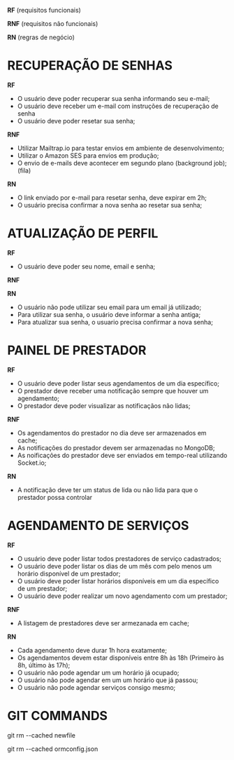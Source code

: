 **RF** (requisitos funcionais)

**RNF** (requisitos não funcionais)

**RN** (regras de negócio)



# RECUPERAÇÃO DE SENHAS


**RF**

- O usuário deve poder recuperar sua senha informando seu e-mail;
- O usuário deve receber um e-mail com instruções de recuperação de senha
- O usuário deve poder resetar sua senha;

**RNF**

- Utilizar Mailtrap.io para testar envios em ambiente de desenvolvimento;
- Utilizar o Amazon SES para envios em produção;
- O envio de e-mails deve acontecer em segundo plano (background job); (fila)

**RN**

- O link enviado por e-mail para resetar senha, deve expirar em 2h;
- O usuário precisa confirmar a nova senha ao resetar sua senha;



# ATUALIZAÇÃO DE PERFIL

**RF**

- O usuário deve poder seu nome, email e senha;

**RNF**

**RN**

- O usuário não pode utilizar seu email para um email já utilizado;
- Para utilizar sua senha, o usuário deve informar a senha antiga;
- Para atualizar sua senha, o usuario precisa confirmar a nova senha;



# PAINEL DE PRESTADOR

**RF**

- O usuário deve poder listar seus agendamentos de um dia específico;
- O prestador deve receber uma notificação sempre que houver um agendamento;
- O prestador deve poder visualizar as notificaçãos não lidas;

**RNF**

- Os agendamentos do prestador no dia deve ser armazenados em cache;
- As notificações do prestador devem ser armazenadas no MongoDB;
- As noificações do prestador deve ser enviados em tempo-real utilizando Socket.io;

**RN**

- A notificação deve ter um status de lida ou não lida para que o prestador possa controlar



# AGENDAMENTO DE SERVIÇOS

**RF**

- O usuário deve poder listar todos prestadores de serviço cadastrados;
- O usuário deve poder listar os dias de um mês com pelo menos um horário disponível de um prestador;
- O usuário deve poder listar horários disponíveis em um dia específico de um prestador;
- O usuário deve poder realizar um novo agendamento com um prestador;

**RNF**

- A listagem de prestadores deve ser armezanada em cache;

**RN**

- Cada agendamento deve durar 1h hora exatamente;
- Os agendamentos devem estar disponíveis entre 8h às 18h (Primeiro às 8h, último às 17h);
- O usuário não pode agendar um um horário já ocupado;
- O usuário não pode agendar em um um horário que já passou;
- O usuário não pode agendar serviços consigo mesmo;



# GIT COMMANDS

git rm --cached newfile

git rm --cached ormconfig.json
